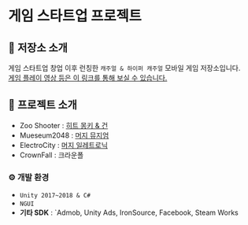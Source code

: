 # 게임 스타트업 프로젝트

## 🛒 저장소 소개
게임 스타트업 창업 이후 런칭한 `캐주얼 & 하이퍼 캐주얼` 모바일 게임 저장소입니다.   
[게임 플레이 영상 등은 이 링크를 통해 보실 수 있습니다.](https://lessgame.notion.site/e014ece28fa947728f86be2f634af154?pvs=4)




## 📱 프로젝트 소개
- Zoo Shooter : [히트 몽키 & 건](https://play.google.com/store/apps/details?id=com.utplus.hitmonkey&hl=ko&gl=US)
- Mueseum2048 : [머지 뮤지엄](https://play.google.com/store/apps/details?id=pier.colombus.android.museum2048&hl=ko&gl=US)
- ElectroCity : [머지 일레트로닉](https://play.google.com/store/apps/details?id=com.utplus.electrocity&hl=ko&gl=US)
- CrownFall : 크라운폴 

### ⚙️ 개발 환경
- `Unity 2017~2018 & C#`
- `NGUI`
- **기타 SDK** : `Admob, Unity Ads, IronSource, Facebook, Steam Works
